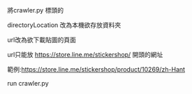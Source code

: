 將crawler.py 標頭的

directoryLocation 改為本機欲存放資料夾

url改為欲下載貼圖的頁面



url只能放 https://store.line.me/stickershop/  開頭的網址

範例:https://store.line.me/stickershop/product/10269/zh-Hant

run crawler.py

